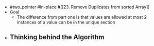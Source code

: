 - #two_pointer #in-place #[[23. Remove Duplicates from sorted Array]]
- Goal
	- The difference from part one is that values are allowed at most 2 instances of a value can be in the unique section
- Thinking behind the Algorithm
	-